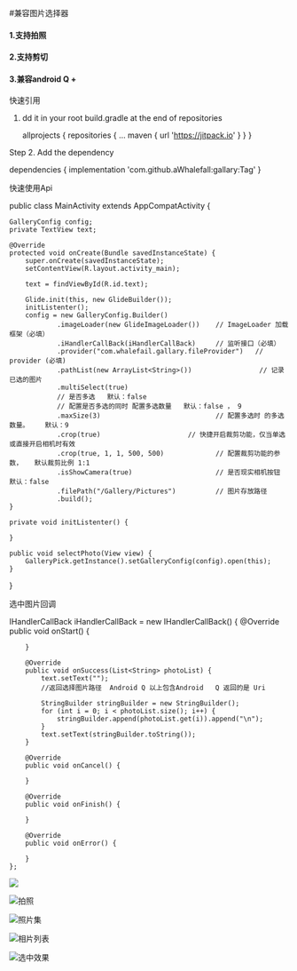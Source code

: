 #兼容图片选择器


#### 1.支持拍照
#### 2.支持剪切
#### 3.兼容android Q +



快速引用

1. dd it in your root build.gradle at the end of repositories

   allprojects {
		repositories {
			...
			maven { url 'https://jitpack.io' }
		}
	}


Step 2. Add the dependency

  dependencies {
	        implementation 'com.github.aWhalefall:gallary:Tag'
	}




快速使用Api

public class MainActivity extends AppCompatActivity {

    GalleryConfig config;
    private TextView text;

    @Override
    protected void onCreate(Bundle savedInstanceState) {
        super.onCreate(savedInstanceState);
        setContentView(R.layout.activity_main);

        text = findViewById(R.id.text);

        Glide.init(this, new GlideBuilder());
        initListenter();
        config = new GalleryConfig.Builder()
                .imageLoader(new GlideImageLoader())    // ImageLoader 加载框架（必填）
                .iHandlerCallBack(iHandlerCallBack)     // 监听接口（必填）
                .provider("com.whalefail.gallary.fileProvider")   // provider (必填)
                .pathList(new ArrayList<String>())                 // 记录已选的图片
                .multiSelect(true)
                // 是否多选   默认：false
                // 配置是否多选的同时 配置多选数量   默认：false ， 9
                .maxSize(3)                             // 配置多选时 的多选数量。    默认：9
                .crop(true)                      // 快捷开启裁剪功能，仅当单选 或直接开启相机时有效
                .crop(true, 1, 1, 500, 500)             // 配置裁剪功能的参数，   默认裁剪比例 1:1
                .isShowCamera(true)                     // 是否现实相机按钮  默认：false
                .filePath("/Gallery/Pictures")          // 图片存放路径
                .build();
    }

    private void initListenter() {

    }

    public void selectPhoto(View view) {
        GalleryPick.getInstance().setGalleryConfig(config).open(this);
    }
}



选中图片回调

   IHandlerCallBack iHandlerCallBack = new IHandlerCallBack() {
        @Override
        public void onStart() {

        }

        @Override
        public void onSuccess(List<String> photoList) {
            text.setText("");
            //返回选择图片路径  Android Q 以上包含Android   Q 返回的是 Uri

            StringBuilder stringBuilder = new StringBuilder();
            for (int i = 0; i < photoList.size(); i++) {
                stringBuilder.append(photoList.get(i)).append("\n");
            }
            text.setText(stringBuilder.toString());
        }

        @Override
        public void onCancel() {

        }

        @Override
        public void onFinish() {

        }

        @Override
        public void onError() {

        }
    };


[![](https://jitpack.io/v/aWhalefall/gallary.svg)](https://jitpack.io/#aWhalefall/gallary)

![拍照](https://user-images.githubusercontent.com/7346792/80484807-e9400300-898a-11ea-80b2-3311d25cbf24.png)

![照片集](https://user-images.githubusercontent.com/7346792/80484832-f3620180-898a-11ea-82b8-11db816b4f9a.png)

![相片列表](https://user-images.githubusercontent.com/7346792/80484836-f52bc500-898a-11ea-93a5-a0fda18353ed.png)

![选中效果](https://user-images.githubusercontent.com/7346792/80484841-f6f58880-898a-11ea-9049-c47b7cb892b3.png)
